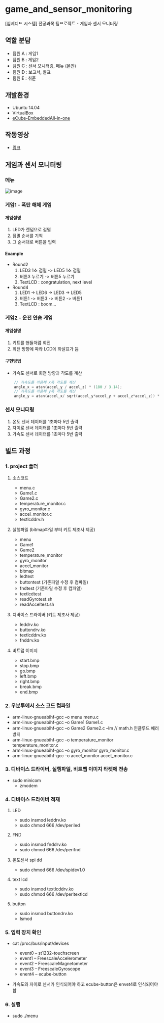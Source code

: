 # game_and_sensor_monitoring
[임베디드 시스템] 전공과목 팀프로젝트 - 게임과 센서 모니터링

## 역할 분담
- 팀원 A : 게임1
- 팀원 B : 게임2
- 팀원 C : 센서 모니터링, 메뉴 (본인)
- 팀원 D : 보고서, 발표
- 팀원 E : 취준

## 개발환경
- Ubuntu 14.04
- VirtualBox
- [eCube-EmbeddedAll-in-one](https://hancomnshop.co.kr/product/ecube-embeddedall-in-one/145/)

## 작동영상
- [링크](https://youtu.be/rA6nzgUYMHs)

## 게임과 센서 모니터링

### 메뉴

![image](https://user-images.githubusercontent.com/48342925/146694810-fa66fcd6-0723-44b5-a2ec-9194cf81dbc3.png)


### 게임1 - 폭탄 해체 게임
#### 게임설명
1. LED가 랜덤으로 점멸
2. 점멸 순서를 기억
3. 그 순서대로 버튼을 입력

#### Example
- Round2 
  1. LED3 1초 점멸 -> LED5 1초 점멸
  2. 버튼3 누르기 -> 버튼5 누르기
  3. TextLCD : congratulation, next level
- Round4
  1. LED1 -> LED6 -> LED3 -> LED5
  2. 버튼1 -> 버튼3 -> 버튼2 -> 버튼1
  3. TextLCD : boom...

### 게임2 - 운전 연습 게임
#### 게임설명
1. 키트를 핸들처럼 회전
2. 회전 방향에 따라 LCD에 화살표가 뜸

#### 구현방법
- 가속도 센서로 회전 방향과 각도를 계산
```c
	// 가속도를 이용해 x축 각도를 계산
	angle_x = atan(accel_y / accel_z) * (180 / 3.14);
	// 가속도를 이용해 y축 각도를 계산
	angle_y = atan(accel_x/ sqrt(accel_y*accel_y + accel_z*accel_z)) * (180 / 3.14);
```

### 센서 모니터링
1. 온도 센서 데이터를 1초마다 5번 출력
2. 자이로 센서 데이터를 1초마다 5번 출력
3. 가속도 센서 데이터를 1초마다 5번 출력

## 빌드 과정

### 1. project 폴더  
1. 소스코드  
	- menu.c  
	- Game1.c  
	- Game2.c  
	- temperature_monitor.c  
	- gyro_monitor.c  
	- accel_monitor.c  
	- textlcddrv.h  

2. 실행파일 (bitmap파일 부터 키트 제조사 제공)
	- menu
	- Game1
	- Game2
	- temperature_monitor
	- gyro_monitor
	- accel_monitor
	- bitmap
	- ledtest 
	- buttontest (기존파일 수정 후 컴파일)
	- fndtest (기존파일 수정 후 컴파일)
	- textlcdtest 
	- readGyrotest.sh  
	- readAcceltest.sh  

3. 디바이스 드라이버 (키트 제조사 제공)
	- leddrv.ko
	- buttondrv.ko
	- textlcddrv.ko
	- fnddrv.ko

4. 비트맵 이미지
	- start.bmp
	- stop.bmp
	- go.bmp
	- left.bmp
	- right.bmp
	- break.bmp
	- end.bmp

### 2. 우분투에서 소스 코드 컴파일
- arm-linux-gnueabihf-gcc –o menu menu.c
- arm-linux-gnueabihf-gcc –o Game1 Game1.c
- arm-linux-gnueabihf-gcc –o Game2 Game2.c –lm // math.h 인클루드 에러 방지
- arm-linux-gnueabihf-gcc –o temperature_monitor temperature_monitor.c
- arm-linux-gnueabihf-gcc –o gyro_monitor gyro_monitor.c
- arm-linux-gnueabihf-gcc –o accel_monitor accel_monitor.c

### 3. 디바이스 드라이버, 실행파일, 비트맵 이미지 타켓에 전송
- sudo minicom
	- zmodem

### 4. 디바이스 드라이버 적재

1. LED
	- sudo insmod leddrv.ko
	- sudo chmod 666 /dev/periled

2. FND
	- sudo insmod fnddrv.ko
	- sudo chmod 666 /dev/perifnd

3. 온도센서 spi dd
	- sudo chmod 666 /dev/spidev1.0 
 
4. text lcd
	- sudo insmod textlcddrv.ko
	- sudo chmod 666 /dev/peritextlcd

5. button
	- sudo insmod buttondrv.ko
	- lsmod

### 5. 입력 장치 확인
- cat /proc/bus/input/devices
	- event0 – st1232-touchscreen
	- event1 – FreescaleAccelerometer
	- event2 – FreescaleMagnetometer
	- event3 – FreescaleGyroscope
	- enent4 – ecube-button 

- 가속도와 자이로 센서가 인식되어야 하고 ecube-button은 envet4로 인식되어야 함

### 6. 실행
- sudo ./menu


